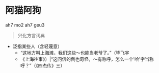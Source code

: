 # 阿猫阿狗
ah7 mo2 ah7 geu3
> 兴化方言词典
- 泛指某些人（含轻蔑意）
  - “这地方叫上海滩，我们这些～也能当老爷了。”（毕飞宇
  - 《上海往事》）|“这问信的倒也奇怪，～有称呼，怎么一个'哙'字当称呼？”（《四杰传》三）
